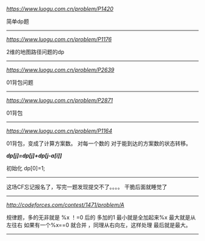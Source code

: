 *https://www.luogu.com.cn/problem/P1420*

简单dp题

---

*https://www.luogu.com.cn/problem/P1176*

2维的地图路径问题的dp

---

*https://www.luogu.com.cn/problem/P2639*

01背包问题

---

*https://www.luogu.com.cn/problem/P2871*

01背包

---

*https://www.luogu.com.cn/problem/P1164*

01背包，变成了计算方案数。
对每一个数的 对于能到达的方案数的状态转移。

***dp[j]=dp[j]+dp[j-a[i]]***

初始化 dp[0]=1;

---

这场CF忘记报名了，写完一题发现提交不了。。。。
干脆后面就睡觉了

---

*http://codeforces.com/contest/1471/problem/A*

规律题，多的无非就是 %x ！=0 后的 多加的1
最小就是全加起来%x
最大就是从左往右 如果有一个%x==0 就合并 ，同理从右向左，这样处理
最后就是最大。

----



